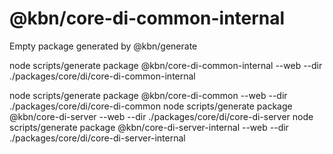 # @kbn/core-di-common-internal

Empty package generated by @kbn/generate

node scripts/generate package @kbn/core-di-common-internal --web --dir ./packages/core/di/core-di-common-internal

node scripts/generate package @kbn/core-di-common --web --dir ./packages/core/di/core-di-common
node scripts/generate package @kbn/core-di-server --web --dir ./packages/core/di/core-di-server
node scripts/generate package @kbn/core-di-server-internal --web --dir ./packages/core/di/core-di-server-internal